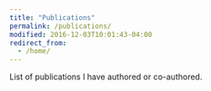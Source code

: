 ```yaml
---
title: "Publications"
permalink: /publications/
modified: 2016-12-03T10:01:43-04:00
redirect_from:
  - /home/
---
```

List of publications I have authored or co-authored. 
